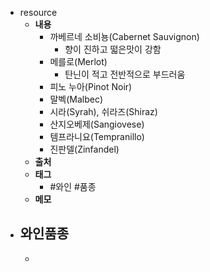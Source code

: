 - resource
	- **내용**
		- 까베르네 소비뇽(Cabernet Sauvignon)
			- 향이 진하고 떫은맛이 강함
		- 메를로(Merlot)
			- 탄닌이 적고 전반적으로 부드러움
		- 피노 누아(Pinot Noir)
		- 말벡(Malbec)
		- 시라(Syrah), 쉬라즈(Shiraz)
		- 산지오베제(Sangiovese)
		- 템프라니요(Tempranillo)
		- 진판델(Zinfandel)
	- **출처**
	- **태그**
		- #와인 #품종
	- **메모**
- 와인품종
	-
	-